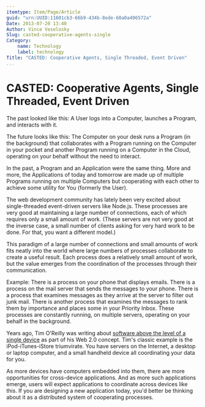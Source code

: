 ```yaml
---
itemtype: Item/Page/Article
guid: "urn:UUID:11601cb3-66b9-434b-8ede-60a0a496572a"
Date: 2013-07-20 13:40
Author: Vince Veselosky
Slug: casted-cooperative-agents-single
Category:
    name: Technology
    label: technology
Title: "CASTED: Cooperative Agents, Single Threaded, Event Driven"
...
```


# CASTED: Cooperative Agents, Single Threaded, Event Driven

The past looked like this: A User logs into a Computer, launches a
Program, and interacts with it.

The future looks like this: The Computer on your desk runs a Program (in
the background) that collaborates with a Program running on the Computer
in your pocket and another Program running on a Computer in the Cloud,
operating on your behalf without the need to interact.

In the past, a Program and an Application were the same thing. More and
more, the Applications of today and tomorrow are made up of multiple
Programs running on multiple Computers but cooperating with each other
to achieve some utility for You (formerly the User).

The web development community has lately been very excited about
single-threaded event-driven servers like Node.js. These processes are
very good at maintaining a large number of connections, each of which
requires only a small amount of work. (These servers are not very good
at the inverse case, a small number of clients asking for very hard work
to be done. For that, you want a different model.)

This paradigm of a large number of connections and small amounts of work
fits neatly into the world where large numbers of processes collaborate
to create a useful result. Each process does a relatively small amount
of work, but the value emerges from the coordination of the processes
through their communication.

Example: There is a process on your phone that displays emails. There is
a process on the mail server that sends the messages to your phone.
There is a process that examines messages as they arrive at the server
to filter out junk mail. There is another process that examines the
messages to rank them by importance and places some in your Priority
Inbox. These processes are constantly running, on multiple servers,
operating on your behalf in the background.

Years ago, Tim O'Reilly was writing about [software above the level of a
single device][] as part of his Web 2.0 concept. Tim's classic example
is the iPod-iTunes-iStore triumvirate. You have servers on the Internet,
a desktop or laptop computer, and a small handheld device all
coordinating your data for you.

As more devices have computers embedded into them, there are more
opportunities for cross-device applications. And as more such
applications emerge, users will expect applications to coordinate across
devices like this. If you are designing a new application today, you'd
better be thinking about it as a distributed system of cooperating
processes.


  [software above the level of a single device]: http://radar.oreilly.com/2007/11/software-above-the-level-of-a.html
